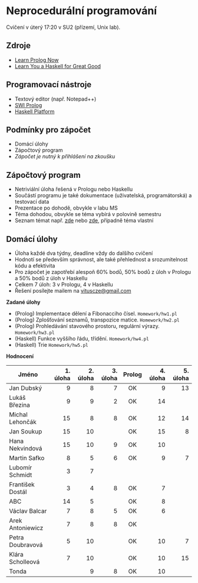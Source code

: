 Neprocedurální programování
===========================

Cvičení v úterý 17:20 v SU2 (přízemí, Unix lab).

Zdroje
------

- [Learn Prolog Now](http://www.learnprolognow.org/)
- [Learn You a Haskell for Great Good](http://learnyouahaskell.com/)

Programovací nástroje
---------------------

- Textový editor (např. Notepad++)
- [SWI Prolog](http://www.swi-prolog.org/)
- [Haskell Platform](https://www.haskell.org/platform/)

Podmínky pro zápočet
--------------------

- Domácí úlohy
- Zápočtový program
- *Zápočet je nutný k přihlášení na zkoušku*

Zápočtový program
-----------------

- Netriviální úloha řešená v Prologu nebo Haskellu
- Součástí programu je také dokumentace (uživatelská, programátorská) a testovací data
- Prezentace po dohodě, obvykle v labu MS
- Téma dohodou, obvykle se téma vybírá v polovině semestru
- Seznam témat např. [zde](http://kti.mff.cuni.cz/~hric/vyuka/pl_prikl_win.pdf) nebo [zde](http://ksvi.mff.cuni.cz/~dvorak/vyuka/14/NPRG005x01/programy.html), případně téma vlastní

Domácí úlohy
------------

- Úloha každé dva týdny, deadline vždy do dalšího cvičení
- Hodnotí se především správnost, ale také přehlednost a srozumitelnost kódu a efektivita
- Pro zápočet je zapotřebí alespoň 60% bodů, 50% bodů z úloh v Prologu a 50% bodů z úloh v Haskellu
- Celkem 7 úloh: 3 v Prologu, 4 v Haskellu
- Řešení posílejte mailem na vituscze@gmail.com

**Zadané úlohy**

- (Prolog) Implementace dělení a Fibonacciho čísel. `Homework/hw1.pl`
- (Prolog) Zplošťování seznamů, transpozice matice. `Homework/hw2.pl`
- (Prolog) Prohledávání stavového prostoru, regulární výrazy. `Homework/hw3.pl`
- (Haskell) Funkce vyššího řádu, třídění. `Homework/hw4.pl`
- (Haskell) Trie `Homework/hw5.pl`

**Hodnocení**

| Jméno             | 1. úloha | 2. úloha | 3. úloha | Prolog | 4. úloha | 5. úloha |
| ----------------- | --------:| --------:| --------:|:------:| --------:| --------:|
| Jan Dubský        |        9 |        8 |        7 |     OK |        9 |       13 |
| Lukáš Březina     |        9 |        9 |        2 |     OK |       14 |          |
| Michal Lehončák   |       15 |        8 |        8 |     OK |       12 |       14 |
| Jan Soukup        |       15 |       10 |          |     OK |       15 |        8 |
| Hana Nekvindová   |       15 |       10 |        9 |     OK |       10 |          |
| Martin Safko      |        8 |        5 |        6 |     OK |        9 |        7 |
| Lubomír Schmidt   |        3 |        7 |          |        |          |          |
| František Dostál  |        3 |        4 |        8 |     OK |        7 |          |
| ABC               |       14 |        5 |          |     OK |        8 |          |
| Václav Balcar     |        7 |        8 |        5 |     OK |        6 |          |
| Arek Antoniewicz  |        7 |        8 |        8 |     OK |          |          |
| Petra Doubravová  |        5 |       10 |          |     OK |       10 |        7 |
| Klára Scholleová  |        7 |       10 |          |     OK |       10 |       15 |
| Tonda             |          |        9 |        8 |     OK |       10 |          |
